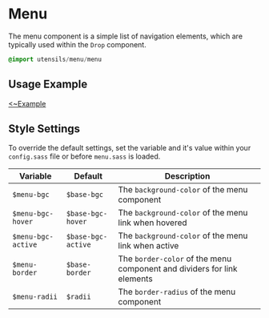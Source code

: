 
# Menu
The menu component is a simple list of navigation elements, which are
typically used within the `Drop` component.

```sass
@import utensils/menu/menu
```

## Usage Example
[<~Example](markup/menu.html.haml)


## Style Settings
To override the default settings, set the variable and it's value within
your `config.sass` file or before `menu.sass` is loaded.

Variable           | Default            | Description
------------------ | ------------------ | -------------------------------------------
`$menu-bgc`        | `$base-bgc`        | The `background-color` of the menu component
`$menu-bgc-hover`  | `$base-bgc-hover`  | The `background-color` of the menu link when hovered
`$menu-bgc-active` | `$base-bgc-active` | The `background-color` of the menu link when active
`$menu-border`     | `$base-border`     | The `border-color` of the menu component and dividers for link elements
`$menu-radii`      | `$radii`           | The `border-radius` of the menu component

